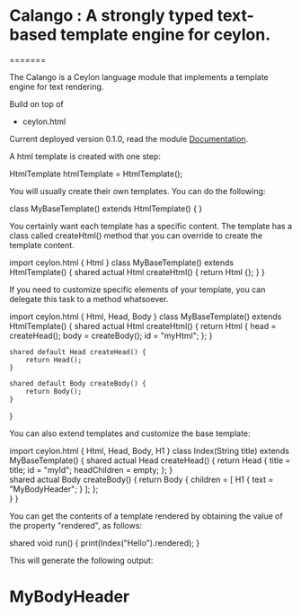 # Calango : A strongly typed text-based template engine for ceylon.
=======

The Calango is a Ceylon language module that implements a  template engine for text rendering.

Build on top of
* ceylon.html

Current deployed version 0.1.0, read the module [Documentation](https://modules.ceylon-lang.org/repo/1/calango/0.1.0).

A html template is created with one step:

HtmlTemplate htmlTemplate = HtmlTemplate();

You will usually create their own templates. You can do the following:

class MyBaseTemplate() extends HtmlTemplate() {
}

You certainly want each template has a specific content. 
The template has a class called createHtml() method that you can override to create the template content.

import ceylon.html { Html }
class MyBaseTemplate() extends HtmlTemplate() {
	shared actual Html createHtml() {
		return Html {};
	}
}

If you need to customize specific elements of your template, you can delegate this task to a method whatsoever.

import ceylon.html { Html, Head, Body }
class MyBaseTemplate() extends HtmlTemplate() {
	shared actual Html createHtml() {
		return Html { 
			head = createHead(); 
			body = createBody(); 
			id = "myHtml"; 
		};
	}
	
	shared default Head createHead() {
		return Head();
	}
	
	shared default Body createBody() {
		return Body();
	}
}

You can also extend templates and customize the base template:

import ceylon.html { Html, Head, Body, H1 }
class Index(String title) extends MyBaseTemplate() {
	shared actual Head createHead() {
		return Head { title = title; id = "myId"; headChildren = empty; };
	}	
	shared actual Body createBody() {
		return Body { children = [ H1 { text = "MyBodyHeader"; } ]; };	
	}
}

You can get the contents of a template rendered by obtaining the value of the property "rendered", as follows:

shared void run() {
	print(Index("Hello").rendered);
}

This will generate the following output:

<!DOCTYPE html>
<html id="myHtml">
    <head id="myId">
        <title>
            Hello
        </title>
    </head>
    <body>
        <h1>
            MyBodyHeader
        </h1>
    </body>
</html>
